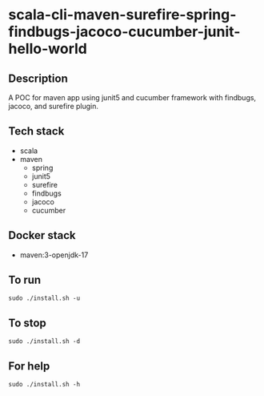 # scala-cli-maven-surefire-spring-findbugs-jacoco-cucumber-junit-hello-world

## Description
A POC for maven app using junit5
and cucumber framework
 with findbugs,
jacoco, and surefire plugin.

## Tech stack
- scala
- maven
	- spring
  - junit5
  - surefire
  - findbugs
  - jacoco
  - cucumber

## Docker stack
- maven:3-openjdk-17

## To run
`sudo ./install.sh -u`

## To stop
`sudo ./install.sh -d`

## For help
`sudo ./install.sh -h`
